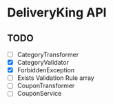 # DeliveryKing API

## TODO

- [ ] CategoryTransformer
- [x] CategoryValidator
- [x] ForbiddenException
- [ ] Exists Validation Rule array
- [ ] CouponTransformer
- [ ] CouponService
